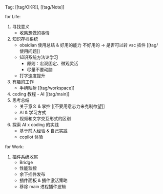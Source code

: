 Tag: [[tag/OKR]], [[tag/Note]]

for Life:
1. 寻找意义
	- 收集想做的事情
2. 知识存档系统
	- obsidian 使用总结 & 好用的能力 不好用的 -> 是否可以转 vsc 插件
		[[tag/使用问题]]
	- 知识系统方法论学习
		- 原则：宏观固定、微观灵活
		- 尽量不要动脑
	-  打字速度提升
3. 有趣的工作
	- 手柄映射
		[[tag/workspace]]
4. coding 教程 - AI
	[[tag/main]]
5. 思考总结
	- 关于意义 & 掌控
		[[不要用意志力来克制欲望]]
	- AI & 学习方式
	- 视频和文字交互形式的区别
6. 探索 AI x coding 的实践
	- 基于前人经验 & 自己实践
	- copilot 体验

for Work:
1. 插件系统收尾
	- Bridge
	- 性能监控
	- 余下插件发布
	- 插件面板 & 插件激活策略
	- 移除 main 进程插件逻辑